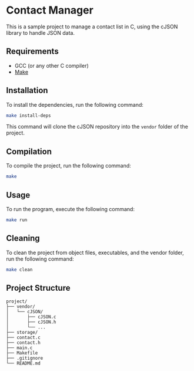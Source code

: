 # Contact Manager

This is a sample project to manage a contact list in C, using the cJSON library to handle JSON data.

## Requirements

- GCC (or any other C compiler)
- [Make](https://www.gnu.org/software/make/)

## Installation

To install the dependencies, run the following command:

```sh
make install-deps
```

This command will clone the cJSON repository into the `vendor` folder of the project.

## Compilation

To compile the project, run the following command:

```sh
make
```

## Usage

To run the program, execute the following command:

```sh
make run
```

## Cleaning

To clean the project from object files, executables, and the vendor folder, run the following command:

```sh
make clean
```

## Project Structure

```
project/
├── vendor/
│   └── cJSON/
│       ├── cJSON.c
│       ├── cJSON.h
│       └── ...
├── storage/
├── contact.c
├── contact.h
├── main.c
├── Makefile
├── .gitignore
└── README.md
```

